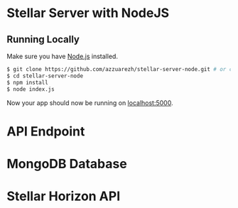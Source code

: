 # Stellar Server with NodeJS

## Running Locally

Make sure you have [Node.js](http://nodejs.org/) installed.

```sh
$ git clone https://github.com/azzuarezh/stellar-server-node.git # or clone your own fork
$ cd stellar-server-node
$ npm install
$ node index.js
```
Now your app should now be running on [localhost:5000](http://localhost:5000/).
# API Endpoint
# MongoDB Database
# Stellar Horizon API



